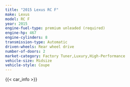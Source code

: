 ```yaml
---
title: "2015 Lexus RC F"
make: Lexus
model: RC F
year: 2015
engine-fuel-type: premium unleaded (required)
engine-hp: 467
engine-cylinders: 8
transmission-type: Automatic
driven-wheels: Rear wheel drive
number-of-doors: 2
market-category: Factory Tuner,Luxury,High-Performance
vehicle-size: Midsize
vehicle-style: Coupe
---
```


{{< car_info >}}
